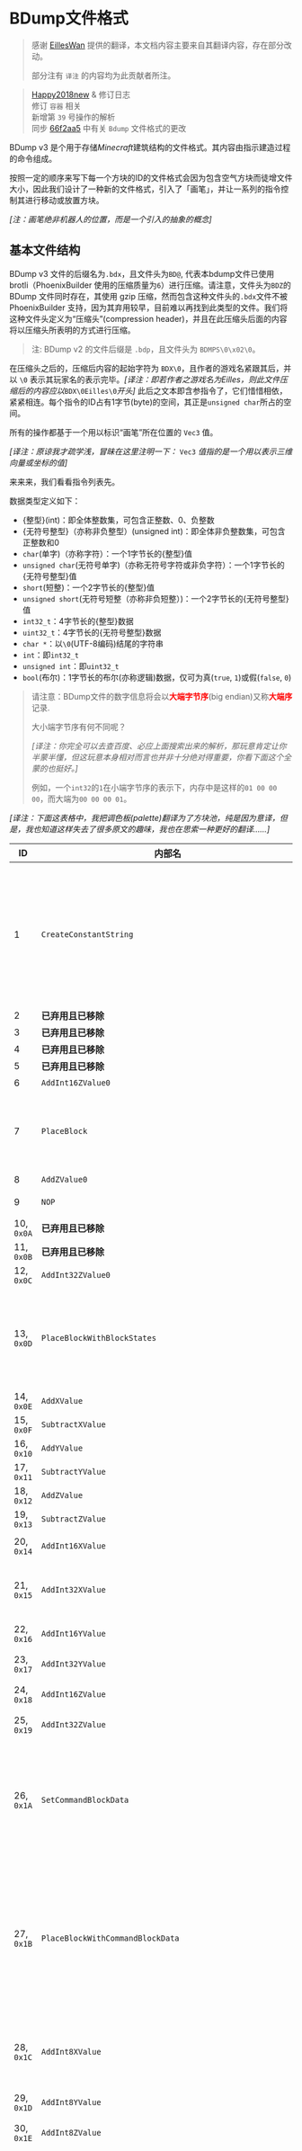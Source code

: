 # BDump文件格式

> 感谢 [EillesWan](https://github.com/EillesWan) 提供的翻译，本文档内容主要来自其翻译内容，存在部分改动。
>
> 部分注有 `译注` 的内容均为此贡献者所注。


> [Happy2018new](https://github.com/Happy2018new) & 修订日志<br/>
> 修订 `容器` 相关<br/>
> 新增第 `39` 号操作的解析<br/>
> 同步 [66f2aa5](https://github.com/LNSSPsd/PhoenixBuilder/commit/66f2aa5b129e51a2154b64e5ff8bffc15290cf02) 中有关 `Bdump` 文件格式的更改


BDump v3 是个用于存储*Minecraft*建筑结构的文件格式。其内容由指示建造过程的命令组成。

按照一定的顺序来写下每一个方块的ID的文件格式会因为包含空气方块而徒增文件大小，因此我们设计了一种新的文件格式，引入了「画笔」，并让一系列的指令控制其进行移动或放置方块。

*\[注：画笔绝非机器人的位置，而是一个引入的抽象的概念\]*










## 基本文件结构

BDump v3 文件的后缀名为`.bdx`，且文件头为`BD@`, 代表本bdump文件已使用 brotli（PhoenixBuilder 使用的压缩质量为`6`）进行压缩。请注意，文件头为`BDZ`的 BDump 文件同时存在，其使用 gzip 压缩，然而包含这种文件头的`.bdx`文件不被 PhoenixBuilder 支持，因为其弃用较早，目前难以再找到此类型的文件。我们将这种文件头定义为“压缩头”(compression header)，并且在此压缩头后面的内容将以压缩头所表明的方式进行压缩。

> 注: BDump v2 的文件后缀是 `.bdp`，且文件头为 `BDMPS\0\x02\0`。

在压缩头之后的，压缩后内容的起始字符为 `BDX\0`，且作者的游戏名紧跟其后，并以 `\0` 表示其玩家名的表示完毕。*\[译注：即若作者之游戏名为Eilles，则此文件压缩后的内容应以*`BDX\0Eilles\0`*开头\]* 此后之文本即含参指令了，它们惜惜相依，紧紧相连。每个指令的ID占有1字节(byte)的空间，其正是`unsigned char`所占的空间。

所有的操作都基于一个用以标识“画笔”所在位置的 `Vec3` 值。

*\[译注：原谅我才疏学浅，冒昧在这里注明一下：* `Vec3` *值指的是一个用以表示三维向量或坐标的值\]*

来来来，我们看看指令列表先。

数据类型定义如下：

* {整型}(int)：即全体整数集，可包含正整数、0、负整数
* {无符号整型}（亦称非负整型）(unsigned int)：即全体非负整数集，可包含正整数和0
* `char`(单字)（亦称字符）：一个1字节长的{整型}值
* `unsigned char`(无符号单字)（亦称无符号字符或非负字符）：一个1字节长的{无符号整型}值
* `short`(短整)：一个2字节长的{整型}值
* `unsigned short`(无符号短整（亦称非负短整）)：一个2字节长的{无符号整型}值
* `int32_t`：4字节长的{整型}数据
* `uint32_t`：4字节长的{无符号整型}数据
* `char *`：以`\0`(UTF-8编码)结尾的字符串
* `int`：即`int32_t`
* `unsigned int`：即`uint32_t`
* `bool`(布尔)：1字节长的布尔(亦称逻辑)数据，仅可为真(`true`, `1`)或假(`false`, `0`)

> 请注意：BDump文件的数字信息将会以<font style="color:red;">**大端字节序**</font>(big endian)又称<font style="color:red;">**大端序**</font>记录.
>
> 大小端字节序有何不同呢？
>
> *\[译注：你完全可以去查百度、必应上面搜索出来的解析，那玩意肯定让你半蒙半懂，但这玩意本身相对而言也并非十分绝对得重要，你看下面这个全蒙的也挺好。\]*
>
> 例如，一个`int32`的`1`在小端字节序的表示下，内存中是这样的`01 00 00 00`，而大端为`00 00 00 01`。

*\[译注：下面这表格中，我把调色板(palette)翻译为了方块池，纯是因为意译，但是，我也知道这样失去了很多原文的趣味，我也在思索一种更好的翻译……\]*

| ID                | 内部名                                     | 描述                                                         | 参数                                                         |
| ----------------- | ------------------------------------------ | ------------------------------------------------------------ | ------------------------------------------------------------ |
| 1                 | `CreateConstantString`                     | 将特定的 `字符串` 放入 `方块池` 。`字符串` 在 `方块池` 中的 `ID` 将按照调用此命令的顺序进行排序。如：你第一次调用这个命令的时候，对应 `字符串` 的 `ID` 为 `0` ，第二次就是 `1` 了。你最多只能添加到 `65535`<br/>*\[译注：通常情况下，`字符串` 是一个方块的 `英文ID名` ，如 `glass` \]* | `char *constantString` |
| 2                 | **已弃用且已移除**                          | - | - |
| 3                 | **已弃用且已移除**                          | - | - |
| 4                 | **已弃用且已移除**                          | - | - |
| 5                 | **已弃用且已移除**                          | - | - |
| 6                 | `AddInt16ZValue0`                          | 将画笔的 `Z` 坐标增加 `value` | `unsigned short value` |
| 7                 | `PlaceBlock`                               | 在画笔所在位置放置一个方块。同时指定欲放置的方块的 `数据值(附加值)` 为 `blockData` ，且该方块在方块池中的 `ID` 为 `blockConstantStringID` | `unsigned short blockConstantStringID`<br/>`unsigned short blockData` |
| 8                 | `AddZValue0`                               | 将画笔的 `Z` 坐标增加 `1` | - |
| 9                 | `NOP`                                      | 摆烂，即不进行操作(`No Operation`) | - |
| 10, `0x0A`        | **已弃用且已移除**                          | - | - |
| 11, `0x0B`        | **已弃用且已移除**                          | - | - |
| 12, `0x0C`        | `AddInt32ZValue0`                          | 将画笔的 `Z` 坐标增加 `value` | `unsigned int value` |
| 13, `0x0D`        | `PlaceBlockWithBlockStates`                | 在画笔所在位置放置一个方块。同时指定欲放置的方块的 `方块状态` 为 `blockStatesString` ，且该方块在方块池中的 `ID` 为 `blockConstantStringID`<br/> `方块状态` 的格式形如 `["color":"orange"]` | `unsigned short blockConstantStringID`<br/>`char *blockStatesString` |
| 14, `0x0E`        | `AddXValue`                                | 将画笔的 `X` 坐标增加 `1` | - |
| 15, `0x0F`        | `SubtractXValue`                           | 将画笔的 `X` 坐标减少 `1` | - |
| 16, `0x10`        | `AddYValue`                                | 将画笔的 `Y` 坐标增加 `1` | - |
| 17, `0x11`        | `SubtractYValue`                           | 将画笔的 `Y` 坐标减少 `1` | - |
| 18, `0x12`        | `AddZValue`                                | 将画笔的 `Z` 坐标增加 `1` | - |
| 19, `0x13`        | `SubtractZValue`                           | 将画笔的 `Z` 坐标减少 `1` | - |
| 20, `0x14`        | `AddInt16XValue`                           | 将画笔的 `X` 坐标增加 `value` 且 `value` 可正可负，亦或 `0` | `short value` |
| 21, `0x15`        | `AddInt32XValue`                           | 将画笔的 `X` 坐标增加 `value`<br/>此指令与上一命令的不同点是此指令使用 `int32_t` 作为其参数 | `int value` |
| 22, `0x16`        | `AddInt16YValue`                           | 将画笔的 `Y` 坐标增加 `value` （同上理） | `short value` |
| 23, `0x17`        | `AddInt32YValue`                           | 将画笔的 `Y` 坐标增加 `value` （同上理） | `int value` |
| 24, `0x18`        | `AddInt16ZValue`                           | 将画笔的 `Z` 坐标增加 `value` （同上理） | `short value` |
| 25, `0x19`        | `AddInt32ZValue`                           | 将画笔的 `Z` 坐标增加 `value` （同上理） | `int value` |
| 26, `0x1A`        | `SetCommandBlockData`                      | **(推荐使用 `36` 号命令)** 在画笔当前位置的方块设置指令方块的数据 *\[译注：这里可能是说，无论是啥方块都可以加指令方块的数据，但是嘞，只有指令方块才能起效\]* | `unsigned int mode {脉冲=0, 重复=1, 连锁=2}`<br/>`char *command`<br/>`char *customName`<br/>`char *lastOutput (此项无效，可被设为 '\0')`<br/>`uint tickdelay`<br/>`bool executeOnFirstTick`<br/>`bool trackOutput`<br/>`bool conditional`<br/>`bool needsRedstone` |
| 27, `0x1B`        | `PlaceBlockWithCommandBlockData`           | **(推荐使用 `36` 号命令)** 在画笔当前位置放置方块池中 `ID` 为 `blockConstantStringID` 的方块，且该方块的 `方块数据值(附加值)` 为 `blockData` 。放置完成后，为这个方块设置 `命令方块` 的数据(若可行的话) | `unsigned short blockConstantStringID`<br/>`unsigned short blockData`<br/>`unsigned int mode {脉冲=0, 重复=1, 连锁=2}`<br/>`char *command`<br/>`char *customName`<br/>`char *lastOutput (此项无效，可被设为 '\0')`<br/>`uint tickdelay`<br/>`bool executeOnFirstTick`<br/>`bool trackOutput`<br/>`bool conditional`<br/>`bool needRedstone` |
| 28, `0x1C`        | `AddInt8XValue`                            | 将画笔的 `X` 坐标增加 `value`<br/>此指令与命令 `AddInt16XValue(20) `的不同点是此指令使用 `char` 作为其参数 | `char value //int8_t value` |
| 29, `0x1D`        | `AddInt8YValue`                            | 将画笔的 `Y` 坐标增加 `value` （同上理） | `char value //int8_t value` |
| 30, `0x1E`        | `AddInt8ZValue`                            | 将画笔的 `Z` 坐标增加 `value` （同上理） | `char value //int8_t value` |
| 31, `0x1F`        | `UseRuntimeIDPool`                         | 使用预设的 `运行时ID方块池`<br/>`poolId`(预设ID) 是 PhoenixBuilder 内的值。网易MC( 1.17.0 @ 2.0.5 )下的 `poolId` 被我们定为 `117`。 每一个 `运行时ID` 都对应着一个方块，而且包含其 `方块数据值(附加值)`<br/>相关内容详见 [PhoenixBuilder/resources](https://github.com/LNSSPsd/PhoenixBuilder/tree/main/resources)<br/>**已不再在新版本中被使用** | `unsigned char poolId` |
| 32, `0x20`        | `PlaceRuntimeBlock`                        | 使用特定的 `运行时ID` 在当前画笔的位置放置方块 | `unsigned short runtimeId`                                   |
| 33, `0x21`        | `placeBlockWithRuntimeId`                  | 使用特定的 `运行时ID` 在当前画笔的位置放置方块 | `unsigned int runtimeId`                                     |
| 34, `0x22`        | `PlaceRuntimeBlockWithCommandBlockData`    | 使用特定的 `运行时ID` 在当前画笔的位置放置命令方块，并设置其数据 | `unsigned short runtimeId`<br/>`unsigned int mode {脉冲=0, 重复=1, 连锁=2}`<br/>`char *command`<br/>`char *customName`<br/>`char *lastOutput (此项无效，可被设为 '\0')`<br/>`uint tickdelay`<br/>`bool executeOnFirstTick`<br/>`bool trackOutput`<br/>`bool conditional`<br/>`bool needRedstone` |
| 35, `0x23`        | `PlaceRuntimeBlockWithCommandBlockDataAndUint32RuntimeID` | 使用特定的 `运行时ID` 在当前画笔的位置放置指令方块，并设置其数据 | `unsigned int runtimeId`<br/>`unsigned int mode {脉冲 = 0, 循环 = 1, 连锁 = 2}`<br/>`char *command`<br/>`char *customName`<br/>`char *lastOutput (此项无效，可被设为 '\0')`<br/>`uint tickdelay`<br/>`bool executeOnFirstTick`<br/>`bool trackOutput`<br/>`bool conditional`<br/>`bool needRedstone` |
| 36, `0x24`        | `PlaceCommandBlockWithCommandBlockData`    | 根据给定的 `方块数据值(附加值)` 在当前画笔所在位置放置一个指令方块，并设置其数据值 | `unsigned short data`<br/>`unsigned int mode {脉冲 = 0, 循环 = 1, 连锁 = 2}`<br/>`char *command`<br/>`char *customName`<br/>`char *lastOutput (此项无效，可被设为 '\0')`<br/>`uint tickdelay`<br/>`bool executeOnFirstTick`<br/>`bool trackOutput`<br/>`bool conditional`<br/>`bool needRedstone` |
| 37, `0x25`        | `PlaceRuntimeBlockWithChestData`           | 在画笔所在位置放置一个 `runtimeId`(特定的 `运行时ID`) 所表示的方块，并向此方块载入数据<br/>其中 `slotCount` 的数据类型为 `unsigned char`，因为我的世界用一个字节来存储物品栏编号。此参数指的是要载入的次数，即要载入的 `ChestData` 结构体数量 | `unsigned short runtimeId` <br/> `unsigned char slotCount` <br/> `struct ChestData data` |
| 38, `0x26`        | `PlaceRuntimeBlockWithChestDataAndUint32RuntimeID` | 在画笔所在位置放置一个 `runtimeId`(特定的 `运行时ID`) 所表示的方块，并向此方块载入数据<br/>其中 `slotCount` 的数据类型为 `unsigned char`，因为我的世界用一个字节来存储物品栏编号。此参数指的是要载入的次数，即要载入的 `ChestData` 结构体数量 | `unsigned int runtimeId`<br/>`unsigned char slotCount`<br/>`struct ChestData data` |
| 39, `0x27`        | `AssignDebugData`                          | 记录调试数据，不对建造过程产生任何影响。 | `uint32_t length`<br>`unsigned char buffer[length]` |
| 40, `0x28`        | `PlaceBlockWithChestData`                  | 放置一个 constantBlockID 表示的方块，并指定容器数据。 | `uint16_t blockConstantStringID`<br/>`uint16_t blockData`<br/>`struct ChestData data` |
| 88, `'X'`, `0x58` | `Terminate`                                | 停止读入。虽然通常的结尾应该是 `XE` （2字节），但是用 `X` （1字节）是允许的 | - |
| 90, `0x5A`        | `isSigned` (伪命令)                         | 这是一个与其他命令功能稍有不同的命令，其参数应当出现在其前面，而这个指令呢也只能出现在文件的末尾。在不知道所以然的情况下，请不要使用它，因为无效的签名会使得 `PhoenixBuilder` 无法去构建你的结构。详见 `签名` 部分。 | `unsigned char signatureSize` |

此表为 bdump v4 到 2022/1/29 为止的全部指令。

此外，对于 `struct ChestData` 数据结构，应当如下：

```
struct ChestData {
	char *itemName;
	unsigned char count;
	unsigned short data;
	unsigned char slotID;
}
```


（下述内容的其中一部分目前未被更新，除去部分已经弃用的命令外，其余应当正常运作）










## 文件样例
下面是一些 `bdx` 文件的例子。
***

假设我们是一个熊孩子，来放置一个TNT在 `{3,5,6}`(**相对坐标**) 上，顺带地再放一个循环指令方块，里面写着 `kill @e[type=tnt]` 还加了悬浮字 `Kill TNT!` ，且始终启用，放在 `{3,6,6}` 上，再顺手一点，我们放一块恶臭的玻璃在 `{114514,15,1919810}` 上，一块恶臭的铁块在 `{114514,15,1919800}` 上。好了，那么未被压缩的 BDX 文件应为如下：

`BDX\0DEMO\0\x01tnt\0\x1C\x03\x01repeating_command_block\0\x01glass\0\x01iron_block\0\x1E\x06\x1D\x05\x07\0\0\0\0\x10\x1B\0\x01\0\0\x01kill @e[type=tnt]\0Kill TNT!\0\0\0\0\0\0\x01\x01\0\0\x1D\x09\x19\0\x1D\x4B\x3C\x15\0\x01\xBF\x4F\x07\0\x02\0\0\x1E\xF6\x07\0\x03\0\0XE`

下面是伪代码形式的指令表达法，便于我们观察此结构具体的运作模式。

```assembly
author 'DEMO\0'
CreateConstantString 'tnt\0' ; 方块ID: 0
AddInt8XValue 3 ; 画笔位置: {3,0,0}
CreateConstantString 'repeating_command_block\0' ; 方块ID: 1
CreateConstantString 'glass\0' ; 方块ID: 2
CreateConstantString 'iron_block\0' ; 方块ID: 3
AddInt8ZValue 6 ; 画笔位置: {3,0,6}
AddInt8YValue 5 ; 画笔位置: {3,5,6}
PlaceBlock (int16_t)0, (int16_t)0 ; TNT将会被放在 {3,5,6}
AddYValue ; *Y++, 画笔位置: {3,6,6}
PlaceCommandBlockWithCommandBlockData (int16_t)1, (int16_t)0, 1, 'kill @e[type=tnt]\0', 'Kill TNT!\0', '\0', (int32_t)0, 1, 1, 0, 0 ; 指令方块将会被放在 {3,6,6}
AddInt8YValue 9 ; 画笔位置: {3,15,6}
AddInt32ZValue 1919804 ; 1919810: 00 1D 4B 3C = 01d4b3ch, 画笔位置: {3,15,1919810}
AddInt32XValue 114511 ; 114511: 00 01 BF 4F = 01bf4fh, 画笔位置: {114514,15,1919810}
PlaceBlock (int16_t)2,(int16_t)0 ; 玻璃将会被放在 {114514,15,1919810}
AddInt8ZValue -10 ; -10: F6 = 0f6h, 画笔位置: {114514,15,1919800}
PlaceBlock (int16_t)3,(int16_t)0 ; 铁块 将会被放在 {114514,15,1919800}
Terminate
db 'E'
```
***
如果希望在画笔所在位置放置一个 `正在燃烧的熔炉` ，且这个 `正在燃烧的熔炉` 的第一格和第三格分别是 `苹果 * 3` 和 `钻石 * 64` ，则那么未被压缩的 BDX 文件应为如下：

`BDX\x00DEMO\x00\x1f\x75\x26\x00\x00\x15\x2c\x02apple\x00\x03\x00\x00\x00diamond\x00\x40\x00\x00\x02XE`

下面是伪代码形式的指令表达法，便于我们观察此结构具体的运作模式。

```assembly
author 'DEMO\0' ; 设置作者为 'DEMO'
UseRuntimeIDPool (unsigned char)117 ; 117: 75
PlaceRuntimeBlockWithChestDataAndUint32RuntimeID (unsigned int)5420, (unsigned char)2 , 'apple\x00', (unsigned char)3, (unsigned short)0, (unsigned char)0, 'diamond\x00', (unsigned char)64, (unsigned short)0, (unsigned char)2
Terminate
db 'E'
```

以下是关于上述用到的 `PlaceRuntimeBlockWithChestDataAndUint32RuntimeID` 的相关解析。<br>
|参数|解释|代码片段|其他/备注|
|-|-|-|-|
|`PlaceRuntimeBlockWithChestDataAndUint32RuntimeID (unsigned int)5420`|在画笔所在位置放置一个 `正在燃烧的熔炉`<br/>因为 `正在燃烧的熔炉` 在 `ID` 为 `117` 的 `运行时ID方块池` 中的 `ID` 是 `5420` |`\x26\x00\x00\x15\x2c`|`5420` 在 `16` 进制下，其 `大端字节序` 表达为 `\x00\x00\x15\x2c`<br/>`unsigned int` 是 `正整数型` ，因此有 `4` 个字节|
|`(unsigned char)2`|向 `正在燃烧的熔炉` 载入 `2` 次数据(载入 `2` 个 `ChestData` 结构体)|`\x02`|`2` 在 `16` 进制下，其 `大端字节序` 表达为 `\x02`<br/>`unsigned char` 是 `无符号字节型` ，因此有 `1` 个字节|
|`apple\x00`|放入 `苹果` |`apple\x00`|`char *` 是以 `\x00`(`UTF-8` 编码)结尾的字符串|
|`(unsigned char)3`|`苹果` 的数量为 `3`|`\x03`|`3` 在 `16` 进制下，其 `大端字节序` 表达为 `\x03`<br/>`unsigned char` 是 `无符号字节型` ，因此有 `1` 个字节|
|`(unsigned short)0`|`苹果` 的 `物品数据值` 为 `0`|`\x00\x00`|`0` 在 `16` 进制下，其 `大端字节序` 表达为 `\x00\x00`<br/>`unsigned short` 是 `无符号短整型` ，因此有 `2` 个字节|
|`(unsigned char)0`|将 `苹果` 放在第 `1` 个槽位|`\x00`|`0` 在 `16` 进制下，其 `大端字节序` 表达为 `\x00`<br/>`unsigned char` 是 `无符号字节型` ，因此有 `1` 个字节<br/>第一个槽位一般使用 `0` ，第二个槽位则为 `1` ，第三个槽位则为 `2` ，以此类推。|
|`diamond\x00`|放入 `钻石`|`diamond\x00`|`char *` 是以 `\x00`(`UTF-8` 编码)结尾的字符串|
|`(unsigned char)64`|`钻石` 的数量为 `64`|`\x40`|`64` 在 `16` 进制下，其 `大端字节序` 表达为 `\x40`<br/>`unsigned char` 是 `无符号字节型` ，因此有 `1` 个字节|
|`(unsigned short)0`|`钻石` 的 `物品数据值` 为 `0`|`\x00\x00`|`0` 在 `16` 进制下，其 `大端字节序` 表达为 `\x00\x00`<br/>`unsigned short` 是 `无符号短整型` ，因此有 `2` 个字节|
|`(unsigned char)2`|将 `钻石` 放在第 `3` 个槽位|`\x02`|`2` 在 `16` 进制下，其 `大端字节序` 表达为 `\x02`<br/>`unsigned char` 是 `无符号字节型` ，因此有 `1` 个字节<br/>第一个槽位一般使用 `0` ，第二个槽位则为 `1` ，第三个槽位则为 `2` ，以此类推。|

您可以在 [PhoenixBuilder/resources](https://github.com/LNSSPsd/PhoenixBuilder/tree/main/resources) 查看 `运行时ID方块池` 。<br>
本样例采用的是 [PhoenixBuilder/resources/blockRuntimeIDs/netease/runtimeIds_117.json](https://github.com/LNSSPsd/PhoenixBuilder/blob/main/resources/blockRuntimeIDs/netease/runtimeIds_117.json) 所述之版本。










## 签名
*PhoenixBuilder* 的 `0.3.5` 版本实现了一个 `bdump 文件签名系统` ，用以辨认文件**真正的**发布者。

请注意， `bdx` 文件可不必被签名，除非用户打开了 `-S`（严格）开关。但这并不妨碍你去给他签名，如果你为了签名而签名的话，则应确保其正常工作，因为 *PhoenixBuilder* 会拒绝处理签名不正确的 `bdx` 文件。

我们使用基于 `RSA` 的哈希方法对 `BDX` 文件进行 `签名` 。签名时，相应的服务器会为每个用户颁发一个单独的认证集，然后 *PhoenixBuilder* 用相应的 `私钥` 对文件进行 `签名` ，并向对应的硬编码服务器提供文件中根密钥链接的 `公钥` ，用于校验 `BDX` 文件的真实发布者。

有关 `签名` 的更多信息及详细细节，另见 `fastbuilder/bdump/utils.go` : `SignBDXNew`/`VerifyBDXNew`
